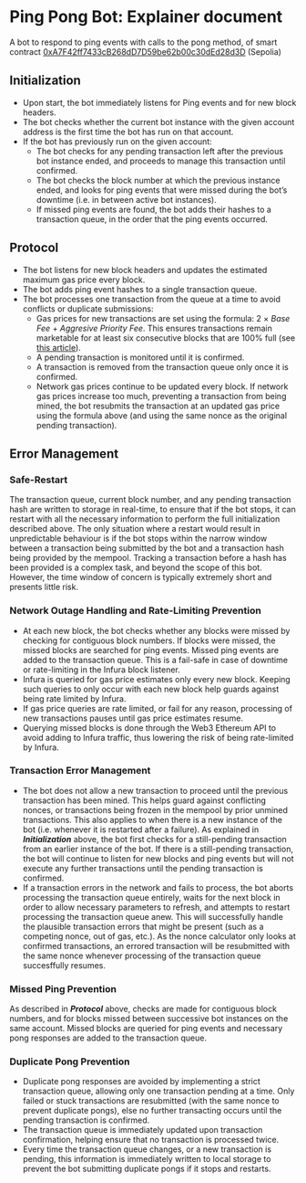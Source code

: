 # Ping Pong Bot: Explainer document
A bot to respond to ping events with calls to the pong method, of smart contract [0xA7F42ff7433cB268dD7D59be62b00c30dEd28d3D](https://sepolia.etherscan.io/txs?a=0xa7f42ff7433cb268dd7d59be62b00c30ded28d3d) (Sepolia)

## Initialization
* Upon start, the bot immediately listens for Ping events and for new block headers.
* The bot checks whether the current bot instance with the given account address is the first time the bot has run on that account.
* If the bot has previously run on the given account:
  * The bot checks for any pending transaction left after the previous bot instance ended, and proceeds to manage this transaction until confirmed.
  * The bot checks the block number at which the previous instance ended, and looks for ping events that were missed during the bot’s downtime (i.e. in between active bot instances).
  * If missed ping events are found, the bot adds their hashes to a transaction queue, in the order that the ping events occurred.

## Protocol
* The bot listens for new block headers and updates the estimated maximum gas price every block.
* The bot adds ping event hashes to a single transaction queue.
* The bot processes one transaction from the queue at a time to avoid conflicts or duplicate submissions:
  * Gas prices for new transactions are set using the formula: $2$ $\times$ *Base Fee* $+$ *Aggresive Priority Fee*. This ensures transactions remain marketable for at least six consecutive blocks that are 100% full (see [this article](https://www.blocknative.com/blog/eip-1559-fees#3)).
  * A pending transaction is monitored until it is confirmed.
  * A transaction is removed from the transaction queue only once it is confirmed.
  * Network gas prices continue to be updated every block. If network gas prices increase too much, preventing a transaction from being mined, the bot resubmits the transaction at an updated gas price using the formula above (and using the same nonce as the original pending transaction).

## Error Management
### Safe-Restart
The transaction queue, current block number, and any pending transaction hash are written to storage in real-time, to ensure that if the bot stops, it can restart with all the necessary information to perform the full initialization described above. The only situation where a restart would result in unpredictable behaviour is if the bot stops within the narrow window between a transaction being submitted by the bot and a transaction hash being provided by the mempool. Tracking a transaction before a hash has been provided is a complex task, and beyond the scope of this bot. However, the time window of concern is typically extremely short and presents little risk.

### Network Outage Handling and Rate-Limiting Prevention
* At each new block, the bot checks whether any blocks were missed by checking for contiguous block numbers. If blocks were missed, the missed blocks are searched for ping events. Missed ping events are added to the transaction queue. This is a fail-safe in case of downtime or rate-limiting in the Infura block listener.
* Infura is queried for gas price estimates only every new block. Keeping such queries to only occur with each new block help guards against being rate limited by Infura.
* If gas price queries are rate limited, or fail for any reason, processing of new transactions pauses until gas price estimates resume.
* Querying missed blocks is done through the Web3 Ethereum API to avoid adding to Infura traffic, thus lowering the risk of being rate-limited by Infura.

### Transaction Error Management
* The bot does not allow a new transaction to proceed until the previous transaction has been mined. This helps guard against conflicting nonces, or transactions being frozen in the mempool by prior unmined transactions. This also applies to when there is a new instance of the bot (i.e. whenever it is restarted after a failure). As explained in __*Initialization*__ above, the bot first checks for a still-pending transaction from an earlier instance of the bot. If there is a still-pending transaction, the bot will continue to listen for new blocks and ping events but will not execute any further transactions until the pending transaction is confirmed.
* If a transaction errors in the network and fails to process, the bot aborts processing the transaction queue entirely, waits for the next block in order to allow necessary parameters to refresh, and attempts to restart processing the transaction queue anew. This will successfully handle the plausible transaction errors that might be present (such as a competing nonce, out of gas, etc.). As the nonce calculator only looks at confirmed transactions, an errored transaction will be resubmitted with the same nonce whenever processing of the transaction queue succesffully resumes.

### Missed Ping Prevention
As described in __*Protocol*__ above, checks are made for contiguous block numbers, and for blocks missed between successive bot instances on the same account. Missed blocks are queried for ping events and necessary pong responses are added to the transaction queue.

### Duplicate Pong Prevention
* Duplicate pong responses are avoided by implementing a strict transaction queue, allowing only one transaction pending at a time. Only failed or stuck transactions are resubmitted (with the same nonce to prevent duplicate pongs), else no further transacting occurs until the pending transaction is confirmed.
* The transaction queue is immediately updated upon transaction confirmation, helping ensure that no transaction is processed twice.
* Every time the transaction queue changes, or a new transaction is pending, this information is immediately written to local storage to prevent the bot submitting duplicate pongs if it stops and restarts.
